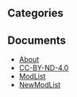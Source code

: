 # 

## Categories


## Documents
- [About](About.md)
- [CC-BY-ND-4.0](CC-BY-ND-4.0.md)
- [ModList](ModList.md)
- [NewModList](NewModList.md)